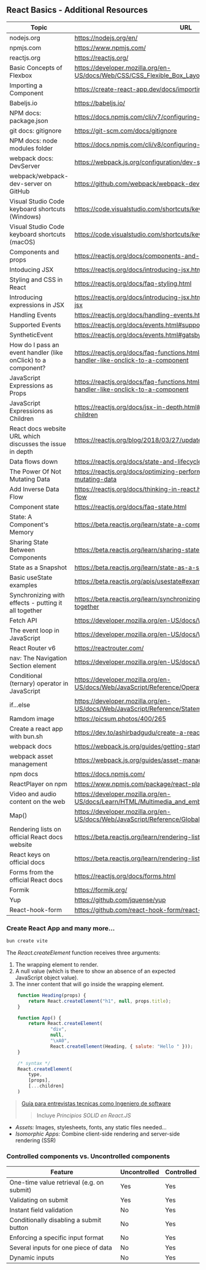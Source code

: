 ## React Basics - Additional Resources

|Topic|URL|
|---|---|
|nodejs.org|https://nodejs.org/en/|
|npmjs.com|https://www.npmjs.com/|
|reactjs.org|https://reactjs.org/|
|Basic Concepts of Flexbox|https://developer.mozilla.org/en-US/docs/Web/CSS/CSS_Flexible_Box_Layout/Basic_Concepts_of_Flexbox|
|Importing a Component|https://create-react-app.dev/docs/importing-a-component/|
|Babeljs.io|https://babeljs.io/|
|NPM docs: package.json|https://docs.npmjs.com/cli/v7/configuring-npm/package-json|
|git docs: gitignore|https://git-scm.com/docs/gitignore|
|NPM docs: node modules folder|https://docs.npmjs.com/cli/v8/configuring-npm/folders#node-modules|
|webpack docs: DevServer|https://webpack.js.org/configuration/dev-server/|
|webpack/webpack-dev-server on GitHub|https://github.com/webpack/webpack-dev-server|
|Visual Studio Code keyboard shortcuts (Windows)|https://code.visualstudio.com/shortcuts/keyboard-shortcuts-windows.pdf|
|Visual Studio Code keyboard shortcuts (macOS)|https://code.visualstudio.com/shortcuts/keyboard-shortcuts-macos.pdf|
|Components and props|https://reactjs.org/docs/components-and-props.html|
|Intoducing JSX|https://reactjs.org/docs/introducing-jsx.html|
|Styling and CSS in React|https://reactjs.org/docs/faq-styling.html|
|Introducing expressions in JSX|https://reactjs.org/docs/introducing-jsx.html#embedding-expressions-in-jsx|
|Handling Events|https://reactjs.org/docs/handling-events.html#gatsby-focus-wrapper|
|Supported Events|https://reactjs.org/docs/events.html#supported-events|
|SyntheticEvent|https://reactjs.org/docs/events.html#gatsby-focus-wrapper|
|How do I pass an event handler (like onClick) to a component?|https://reactjs.org/docs/faq-functions.html#how-do-i-pass-an-event-handler-like-onclick-to-a-component|
|JavaScript Expressions as Props|https://reactjs.org/docs/faq-functions.html#how-do-i-pass-an-event-handler-like-onclick-to-a-component|
|JavaScript Expressions as Children|https://reactjs.org/docs/jsx-in-depth.html#javascript-expressions-as-children|
|React docs website URL which discusses the issue in depth|https://reactjs.org/blog/2018/03/27/update-on-async-rendering.html|
|Data flows down|https://reactjs.org/docs/state-and-lifecycle.html#the-data-flows-down|
|The Power Of Not Mutating Data|https://reactjs.org/docs/optimizing-performance.html#the-power-of-not-mutating-data|
|Add Inverse Data Flow|https://reactjs.org/docs/thinking-in-react.html#step-5-add-inverse-data-flow|
|Component state|https://reactjs.org/docs/faq-state.html|
|State: A Component's Memory|https://beta.reactjs.org/learn/state-a-components-memory|
|Sharing State Between Components|https://beta.reactjs.org/learn/sharing-state-between-components|
|State as a Snapshot|https://beta.reactjs.org/learn/state-as-a-snapshot|
|Basic useState examples|https://beta.reactjs.org/apis/usestate#examples-basic|
|Synchronizing with effects - putting it all together|https://beta.reactjs.org/learn/synchronizing-with-effects#putting-it-all-together|
|Fetch API|https://developer.mozilla.org/en-US/docs/Web/API/Fetch_API|
|The event loop in JavaScript|https://developer.mozilla.org/en-US/docs/Web/JavaScript/EventLoop|
|React Router v6|https://reactrouter.com/|
|nav: The Navigation Section element|https://developer.mozilla.org/en-US/docs/Web/HTML/Element/nav|
|Conditional (ternary) operator in JavaScript|https://developer.mozilla.org/en-US/docs/Web/JavaScript/Reference/Operators/Conditional_Operator|
|if...else|https://developer.mozilla.org/en-US/docs/Web/JavaScript/Reference/Statements/if...else|
|Ramdom image|https://picsum.photos/400/265|
|Create a react app with bun.sh|https://dev.to/ashirbadgudu/create-a-react-app-with-bun-125o|
|webpack docs|https://webpack.js.org/guides/getting-started/|
|webpack asset management|https://webpack.js.org/guides/asset-management/|
|npm docs|https://docs.npmjs.com/|
|ReactPlayer on npm|https://www.npmjs.com/package/react-player|
|Video and audio content on the web|https://developer.mozilla.org/en-US/docs/Learn/HTML/Multimedia_and_embedding/Video_and_audio_content|
|Map()|https://developer.mozilla.org/en-US/docs/Web/JavaScript/Reference/Global_Objects/Array/map|
|Rendering lists on official React docs website|https://beta.reactjs.org/learn/rendering-lists#rendering-data-from-arrays|
|React keys on official docs|https://beta.reactjs.org/learn/rendering-lists#where-to-get-your-key|
|Forms from the official React docs|https://reactjs.org/docs/forms.html|
|Formik|https://formik.org/|
|Yup|https://github.com/jquense/yup|
|React-hook-form|https://github.com/react-hook-form/react-hook-form|

### Create React App and many more...
```sh
bun create vite
```

The _React.createElement_ function receives three arguments:

1. The wrapping element to render. 
2. A null value (which is there to show an absence of an expected JavaScript object value). 
3. The inner content that will go inside the wrapping element.

```javascript
    function Heading(props) {
        return React.createElement("h1", null, props.title);
    }

    function App() {
        return React.createElement(
                "div", 
                null, 
                "\xA0", 
                React.createElement(Heading, { salute: "Hello " }));
    }

    /* syntax */
    React.createElement(
        type,
        [props],
        [...children]
    )
```

> [Guía para entrevistas tecnicas como Ingeniero de software](https://github.com/DevCaress/guia-entrevistas-de-programacion?tab=readme-ov-file#principios-solid)
> > Incluye *Principios SOLID en React.JS*

* *Assets:* Images, stylesheets, fonts, any static files needed...
* *Isomorphic Apps:* Combine client-side rendering and server-side rendering (SSR)

### Controlled components vs. Uncontrolled components

|Feature|Uncontrolled|Controlled|
|---|---|---|
|One-time value retrieval (e.g. on submit)|Yes|Yes|
|Validating on submit|Yes|Yes|
|Instant field validation|No|Yes|
|Conditionally disabling a submit button|No|Yes|
|Enforcing a specific input format|No|Yes|
|Several inputs for one piece of data|No|Yes|
|Dynamic inputs|No|Yes|